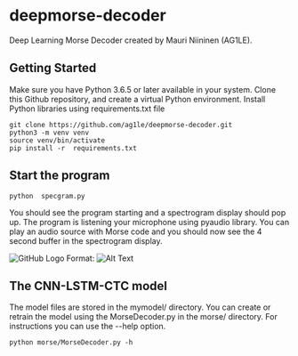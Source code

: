 # deepmorse-decoder
Deep Learning Morse Decoder created by Mauri Niininen (AG1LE). 


##  Getting Started

Make sure you have Python 3.6.5 or later available in your system. 
Clone this Github repository, and create a virtual Python environment. 
Install Python libraries using requirements.txt file

```
git clone https://github.com/ag1le/deepmorse-decoder.git
python3 -m venv venv
source venv/bin/activate
pip install -r  requirements.txt
```

##  Start the program

``` 
python  specgram.py
````

You should see the program starting and a spectrogram display should pop up. 
The program is listening your microphone using pyaudio library. 
You can play an audio source with Morse code and you should now see the 4 second buffer in the spectrogram display. 

![GitHub Logo](/images/screen.png)
Format: ![Alt Text](url)

##  The CNN-LSTM-CTC model 
The model files are stored in the mymodel/ directory. 
You can create or retrain the model using the MorseDecoder.py in the morse/ directory. 
For instructions you can use the --help option. 

```
python morse/MorseDecoder.py -h 
```
